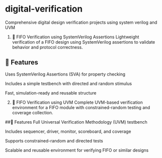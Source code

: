# digital-verification
Comprehensive digital design verification projects using system verilog and UVM

1. 🎯 FIFO Verification using SystemVerilog Assertions
Lightweight verification of a FIFO design using SystemVerilog assertions to validate behavior and protocol correctness.

## 🔧 Features
Uses SystemVerilog Assertions (SVA) for property checking

Includes a simple testbench with directed and random stimulus

Fast, simulation-ready and reusable structure

2. 🔹 FIFO Verification using UVM
Complete UVM-based verification environment for a FIFO module with constrained-random testing and coverage collection.

##🔧 Features
Full Universal Verification Methodology (UVM) testbench

Includes sequencer, driver, monitor, scoreboard, and coverage

Supports constrained-random and directed tests

Scalable and reusable environment for verifying FIFO or similar designs
